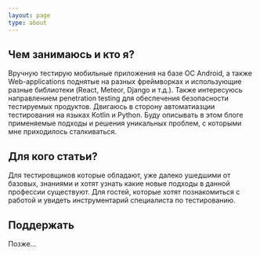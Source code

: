```yaml
---
layout: page
type: about
---
```

## Чем занимаюсь и кто я?
Вручную тестирую мобильные приложения на базе OC Android, а также Web-applications поднятые на разных фреймворках и использующие разные библиотеки (React, Meteor, Django и т.д.). Также интересуюсь направлением penetration testing для обеспечения безопасности тестируемых продуктов. Двигаюсь в сторону автоматиазции тестирования на языках Kotlin и Python. Буду описывать в этом блоге применяемые подходы и решения уникальных проблем, с которыми мне приходилось сталкиваться.


## Для кого статьи?
Для тестировщиков которые обладают, уже далеко ушедшими от базовых, знаниями и хотят узнать какие новые подходы в данной профессии существуют. Для гостей, которые хотят познакомиться с работой и увидеть инструментарий специалиста по тестированию.

## Поддержать
Позже...

